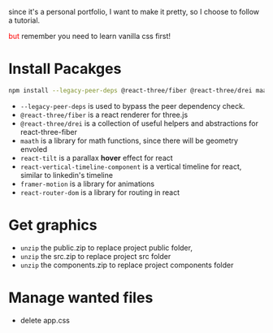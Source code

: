 since it's a personal portfolio, I want to make it pretty, so I choose to follow a tutorial. 

<font color=red>but</font> remember you need to learn vanilla css first!

# Install Pacakges
```bash
npm install --legacy-peer-deps @react-three/fiber @react-three/drei maath react-tilt react-vertical-timeline-component @emailjs/browser framer-motion react-router-dom
```

- `--legacy-peer-deps` is used to bypass the peer dependency check. 
- `@react-three/fiber` is a react renderer for three.js
- `@react-three/drei` is a collection of useful helpers and abstractions for react-three-fiber
- `maath` is a library for math functions, since there will be geometry envoled
- `react-tilt` is a parallax **hover** effect for react
- `react-vertical-timeline-component` is a vertical timeline for react, similar to linkedin's timeline
- `framer-motion` is a library for animations
- `react-router-dom` is a library for routing in react

# Get graphics
- `unzip` the public.zip to replace project public folder,
- `unzip` the src.zip to replace project src folder
- `unzip` the components.zip to replace project components folder

# Manage wanted files
- delete app.css 
